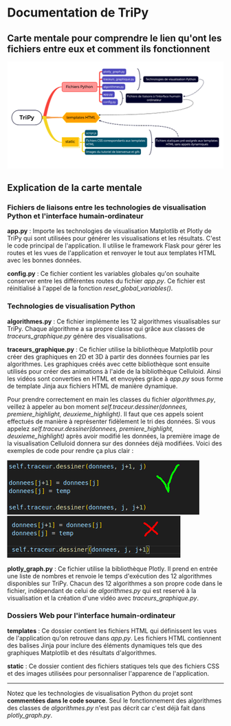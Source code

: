# Documentation de TriPy

## Carte mentale pour comprendre le lien qu'ont les fichiers entre eux et comment ils fonctionnent

![Carte mentale](tripy-map.png)

## Explication de la carte mentale


### Fichiers de liaisons entre les technologies de visualisation Python et l'interface humain-ordinateur
    
**app.py** : Importe les technologies de visualisation Matplotlib et Plotly de TriPy qui sont utilisées pour générer les visualisations et les résultats. C'est le code principal de l'application. Il utilise le framework Flask pour gérer les routes et les vues de l'application et renvoyer le tout aux templates HTML avec les bonnes données.

**config.py** : Ce fichier contient les variables globales qu'on souhaite conserver entre les différentes routes du fichier *app.py*. Ce fichier est réinitialisé à l'appel de la fonction *reset_global_variables()*.




### Technologies de visualisation Python

**algorithmes.py** : Ce fichier implémente les 12 algorithmes visualisables sur TriPy. Chaque algorithme a sa propre classe qui grâce aux classes de *traceurs_graphique.py* génère des visualisations.

**traceurs_graphique.py** : Ce fichier utilise la bibliothèque Matplotlib pour créer des graphiques en 2D et 3D à partir des données fournies par les algorithmes. Les graphiques créés avec cette bibliothèque sont ensuite utilisés pour créer des animations à l'aide de la bibliothèque Celluloid. Ainsi les vidéos sont converties en HTML et envoyées grâce à *app.py* sous forme de template Jinja aux fichiers HTML de manière dynamique.

Pour prendre correctement en main les classes du fichier *algorithmes.py*, veillez à appeler au bon moment *self.traceur.dessiner(donnees, premiere_highlight, deuxieme_highlight)*. Il faut que ces appels soient effectués de manière à représenter fidèlement le tri des données. Si vous appelez *self.traceur.dessiner(donnees, premiere_highlight, deuxieme_highlight)* après avoir modifié les données, la première image de la visualisation Celluloid donnera sur des données déjà modifiées. Voici des exemples de code pour rendre ça plus clair :

![Bon](ordre_bon.png)
![Mauvais](ordre_mauvais.png)

**plotly_graph.py** : Ce fichier utilise la bibliothèque Plotly. Il prend en entrée une liste de nombres et renvoie le temps d'exécution des 12 algorithmes disponibles sur TriPy. Chacun des 12 algorithmes a son propre code dans le fichier, indépendant de celui de *algorithmes.py* qui est reservé à la visualisation et la création d'une vidéo avec *traceurs_graphique.py*.




### Dossiers Web pour l'interface humain-ordinateur

**templates** : Ce dossier contient les fichiers HTML qui définissent les vues de l'application qu'on retrouve dans *app.py*. Les fichiers HTML contiennent des balises Jinja pour inclure des éléments dynamiques tels que des graphiques Matplotlib et des résultats d'algorithmes.

**static** : Ce dossier contient des fichiers statiques tels que des fichiers CSS et des images utilisées pour personnaliser l'apparence de l'application.

---

Notez que les technologies de visualisation Python du projet sont **commentées dans le code source**. Seul le fonctionnement des algorithmes des classes de *algorithmes.py* n'est pas décrit car c'est déjà fait dans *plotly_graph.py*.

    
